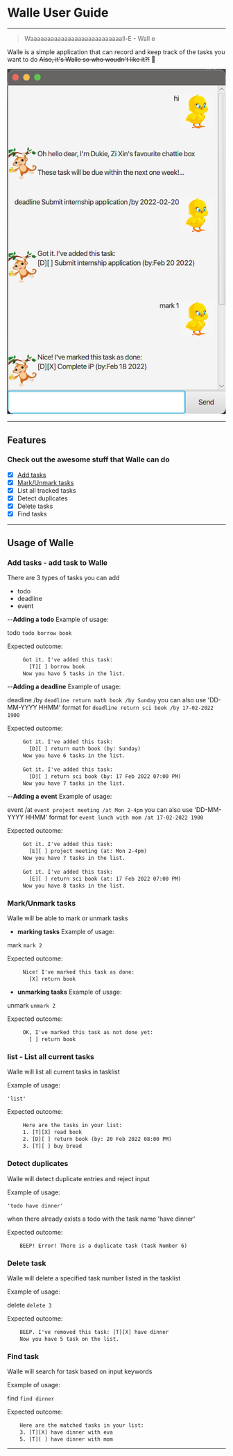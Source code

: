 # Walle User Guide
------------------------------------------------------------------------------------------------------------------------
> Waaaaaaaaaaaaaaaaaaaaaaaaaaall-E - Wall e

Walle is a simple application that can record and keep track of the tasks you want to do
~~Also, it's Walle so who woudn't like it?!~~ :robot:

![Screenshot of Walle](Ui.png)

________________________________________________________________________________________________________________________
## Features 

### Check out the awesome stuff that Walle can do

 - [x] [Add tasks](/#add-tasks---add-task-to-walle)
 - [x] [Mark/Unmark tasks](/#markunmark-tasks---mark-or-unmark-selected-task)
 - [x] List all tracked tasks
 - [x] Detect duplicates
 - [x] Delete tasks
 - [x] Find tasks

________________________________________________________________________________________________________________________
## Usage of Walle

### Add tasks - add task to Walle

There are 3 types of tasks you can add
- todo
- deadline
- event

--**Adding a todo**
Example of usage: 

todo <name of task>
    `todo borrow book`

Expected outcome:

```
     Got it. I've added this task: 
       [T][ ] borrow book
     Now you have 5 tasks in the list.
```

--**Adding a deadline**
Example of usage:

deadline <name of task> /by <date to complete task>
    `deadline return math book /by Sunday`
you can also use 'DD-MM-YYYY HHMM' format for <date to complete task>
    `deadline return sci book /by 17-02-2022 1900`

Expected outcome:

```
     Got it. I've added this task: 
       [D][ ] return math book (by: Sunday)
     Now you have 6 tasks in the list.
     
     Got it. I've added this task: 
       [D][ ] return sci book (by: 17 Feb 2022 07:00 PM)
     Now you have 7 tasks in the list.
```
--**Adding a event**
Example of usage:

event <name of task> /at <time of event>
    `event project meeting /at Mon 2-4pm`
you can also use 'DD-MM-YYYY HHMM' format for <time of event>
    `event lunch with mom /at 17-02-2022 1900`

Expected outcome:

```
     Got it. I've added this task: 
       [E][ ] project meeting (at: Mon 2-4pm)
     Now you have 7 tasks in the list.

     Got it. I've added this task: 
       [E][ ] return sci book (at: 17 Feb 2022 07:00 PM)
     Now you have 8 tasks in the list.
```

### Mark/Unmark tasks
Walle will be able to mark or unmark tasks

 - **marking tasks**
Example of usage:

 mark <task number>
    `mark 2`

Expected outcome:

```
     Nice! I've marked this task as done: 
       [X] return book
```

 - **unmarking tasks**
Example of usage:

 unmark <task number>
    `unmark 2`

Expected outcome:

```
     OK, I've marked this task as not done yet:
       [ ] return book
```

### list - List all current tasks
Walle will list all current tasks in tasklist

Example of usage:

    'list'

Expected outcome:

```
     Here are the tasks in your list:
     1. [T][X] read book
     2. [D][ ] return book (by: 20 Feb 2022 08:00 PM)
     3. [T][ ] buy bread
```

### Detect duplicates
Walle will detect duplicate entries and reject input

Example of usage: 

    'todo have dinner'
when there already exists a todo with the task name 'have dinner'

Expected outcome:

```
    BEEP! Error! There is a duplicate task (task Number 6)
```

### Delete task
Walle will delete a specified task number listed in the tasklist

Example of usage:

delete <task number>
    `delete 3`

Expected outcome:

```
    BEEP. I've removed this task: [T][X] have dinner 
    Now you have 5 task on the list.  
```

### Find task 
Walle will search for task based on input keywords

Example of usage:

find <task name>
    `find dinner`

Expected outcome:

```
    Here are the matched tasks in your list:
    3. [T][X] have dinner with eva
    5. [T][ ] have dinner with mom
```
________________________________________________________________________________________________________________________